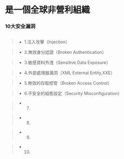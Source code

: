 # 是一個全球非營利組織

### 10大安全漏洞
```
```
>* 1.注入攻擊（Injection）

>* 2.無效身分認證（Broken Authentication）

>* 3.敏感資料外洩（Sensitive Data Exposure）

>* 4.外部處理器漏洞（XML External Entity,XXE）

>* 5.無效的存取控管（Broken Access Control）

>* 6.不安全的組態設定（Security Misconfiguration）

>* 7.

>* 8.

>* 9.

>* 10.
